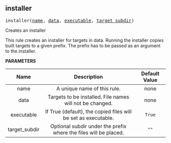 <!-- Generated with Stardoc: http://skydoc.bazel.build -->

<a name="#installer"></a>

## installer

<pre>
installer(<a href="#installer-name">name</a>, <a href="#installer-data">data</a>, <a href="#installer-executable">executable</a>, <a href="#installer-target_subdir">target_subdir</a>)
</pre>

Creates an installer

This rule creates an installer for targets in data. Running the installer
copies built targets to a given prefix. The prefix has to be passed as an
argument to the installer.


**PARAMETERS**


| Name  | Description | Default Value |
| :-------------: | :-------------: | :-------------: |
| name |  A unique name of this rule.   |  none |
| data |  Targets to be installed. File names will not be changed.   |  none |
| executable |  If True (default), the copied files will be set as executable.   |  <code>True</code> |
| target_subdir |  Optional subdir under the prefix where the files will be                placed.   |  <code>""</code> |


